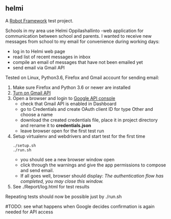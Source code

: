 ## helmi

A [Robot Framework](https://github.com/robotframework) test project.

Schools in my area use Helmi Oppilashallinto -web application for 
communication between school and parents. I wanted to receive new
messages from school to my email for convenience during working 
days:

- log in to Helmi web page
- read list of recent messages in inbox
- compile an email of messages that have not been emailed yet
- send email via Gmail API

Tested on Linux, Python3.6, Firefox and Gmail account for sending email:
  1. Make sure Firefox and Python 3.6 or newer are installed
  2. [Turn on Gmail API](https://developers.google.com/gmail/api/quickstart/python)
  3. Open a browser and login to [Google API console](https://console.developers.google.com)
     - check that Gmail API is enabled in Dashboard
     - go to Credentials and create OAuth client ID for type Other and 
       choose a name
     - download the created credentials file, place it in project
       directory and rename it to **credentials.json**
     - leave browser open for the first test run
  4. Setup virtualenv and webdrivers and start test for the first time
     ```
     ./setup.sh
     ./run.sh
     ```
     - you should see a new browser window open
     - click through the warnings and give the app permissions to 
       compose and send email.
     - If all goes well, browser should display: *The authentication 
       flow has completed, you may close this window.*
  5. See ./Report/log.html for test results
  
Repeating tests should now be possible just by ./run.sh

#TODO: see what happens when Google decides confirmation is again needed
for API access     
